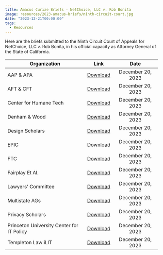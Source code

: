 ```yaml
---
title: Amacus Curiae Briefs - NetChoice, LLC v. Rob Bonita
image: resources/2023-amacus-briefs/ninth-circuit-court.jpg
date: "2023-12-21T00:00:00"
tags:
  - Resources
---
```

Here are the briefs submitted to the Ninth Circuit Court of Appeals for NetChoice, LLC v. Rob Bonita, in his official capacity as Attorney General of the State of California.

|**Organization**  |   **Link**   |  **Date** |
|----------|:------:|:------:|
|  AAP & APA | <A href="AAP_APA 2023-12-20 AMICUS BRIEF.pdf">Download</a>  | December 20, 2023 |
|  AFT & CFT | <a href="Amici AFT & CFT Support Def-App & Reversal 122023_filed.pdf" download>Download</a>  | December 20, 2023 |
|  Center for Humane Tech | <a href="Center for Humane Tech AI.pdf" download>Download</a>  | December 20, 2023 |
|  Denham & Wood | <a href="Denham _ Wood UK ICO.pdf" download>Download</a>  | December 20, 2023 |
|  Design Scholars | <a href="Design Scholars.pdf" download>Download</a>  | December 20, 2023 |
|  EPIC | <a href="EPIC Amicus - NetChoice v. Bonta.pdf" download>Download</a>  | December 20, 2023 |
|  FTC | <a href="FTC COPPA Final Brief.pdf" download>Download</a>  | December 20, 2023 |
|  Fairplay Et Al. | <a href="Kids Orgs Amicus Brief Filed Juyoun Han Behalf of Fairplay et al (Netchoice v Bonta).pdf" download>Download</a>  | December 20, 2023 |
|  Lawyers' Committee | <a href="Lawyers Committee.pdf" download>Download</a>  | December 20, 2023 |
|  Multistate AGs | <a href="Multistate AGs.pdf" download>Download</a>  | December 20, 2023 |
|  Privacy Scholars | <a href="Privacy Scholars.pdf" download>Download</a>  | December 20, 2023 |
|  Princeton University Center for IT Policy | <a href="Technologists CITP.pdf" download>Download</a>  | December 20, 2023 |
|  Templeton Law iLIT | <a href="Temple Law iLIT.docx.pdf" download>Download</a>  | December 20, 2023 |



